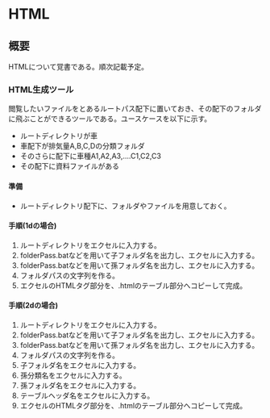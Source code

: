 
# HTML

## 概要
HTMLについて覚書である。順次記載予定。  

### HTML生成ツール
閲覧したいファイルをとあるルートパス配下に置いておき、その配下のフォルダに飛ぶことができるツールである。ユースケースを以下に示す。  
- ルートディレクトリが車  
- 車配下が排気量A,B,C,Dの分類フォルダ  
- そのさらに配下に車種A1,A2,A3,....C1,C2,C3  
- その配下に資料ファイルがある    

#### 準備
- ルートディレクトリ配下に、フォルダやファイルを用意しておく。  

#### 手順(1dの場合)
1. ルートディレクトリをエクセルに入力する。  
1. folderPass.batなどを用いて子フォルダ名を出力し、エクセルに入力する。  
1. folderPass.batなどを用いて孫フォルダ名を出力し、エクセルに入力する。  
1. フォルダパスの文字列を作る。  
1. エクセルのHTMLタグ部分を、.htmlのテーブル部分へコピーして完成。  

#### 手順(2dの場合)
1. ルートディレクトリをエクセルに入力する。  
1. folderPass.batなどを用いて子フォルダ名を出力し、エクセルに入力する。  
1. folderPass.batなどを用いて孫フォルダ名を出力し、エクセルに入力する。  
1. フォルダパスの文字列を作る。  
1. 子フォルダ名をエクセルに入力する。  
1. 孫分類名をエクセルに入力する。  
1. 孫フォルダ名をエクセルに入力する。  
1. テーブルヘッダ名をエクセルに入力する。  
1. エクセルのHTMLタグ部分を、.htmlのテーブル部分へコピーして完成。  

